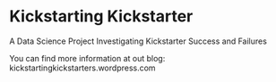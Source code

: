 # Kickstarting Kickstarter
A Data Science Project Investigating Kickstarter Success and Failures


You can find more information at out blog:
kickstartingkickstarters.wordpress.com
